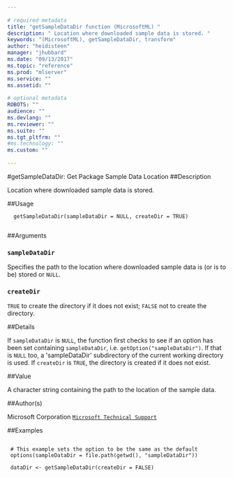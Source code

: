 ```yaml
--- 
 
# required metadata 
title: "getSampleDataDir function (MicrosoftML) " 
description: " Location where downloaded sample data is stored. " 
keywords: "(MicrosoftML), getSampleDataDir, transform" 
author: "heidisteen" 
manager: "jhubbard" 
ms.date: "09/13/2017" 
ms.topic: "reference" 
ms.prod: "mlserver" 
ms.service: "" 
ms.assetid: "" 
 
# optional metadata 
ROBOTS: "" 
audience: "" 
ms.devlang: "" 
ms.reviewer: "" 
ms.suite: "" 
ms.tgt_pltfrm: "" 
#ms.technology: "" 
ms.custom: "" 
 
--- 
```

 
 
 
 
 #getSampleDataDir: Get Package Sample Data Location 
 ##Description
 
Location where downloaded sample data is stored.
 
 
 ##Usage

```   
  getSampleDataDir(sampleDataDir = NULL, createDir = TRUE)
 
```
 
 ##Arguments

   
  
 ### `sampleDataDir`
 Specifies the path to the location where downloaded sample data is (or is to be) stored or `NULL`. 
  
  
  
 ### `createDir`
 `TRUE` to create the directory if it does not exist; `FALSE` not to create the directory. 
  
 
 
 ##Details
 
If `sampleDataDir` is `NULL`, the function first 
checks to see if an option has been set containing `sampleDataDir`,
 i.e. `getOption("sampleDataDir")`. If that is `NULL` too, a
'sampleDataDir' subdirectory of the current working directory is used. If
`createDir` is `TRUE`, the directory is created if it does not
exist.
 
 
 ##Value
 
A character string containing the path to the location of the 
sample data.
 
 ##Author(s)
 
Microsoft Corporation [`Microsoft Technical Support`](https://go.microsoft.com/fwlink/?LinkID=698556&clcid=0x409)

 
 
 ##Examples

 ```
   
  # This example sets the option to be the same as the default
  options(sampleDataDir = file.path(getwd(), "sampleDataDir"))
  
  dataDir <- getSampleDataDir(createDir = FALSE)
       
  
 
```
 
 
 
